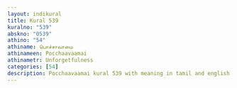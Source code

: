 ```yaml
---
layout: indikural
title: Kural 539
kuralno: "539"
abskno: "0539"
athino: "54"
athiname: பொச்சாவாமை
athinameen: Pocchaavaamai
athinametr: Unforgetfulness
categories: [54]
description: Pocchaavaamai kural 539 with meaning in tamil and english 
---
```


